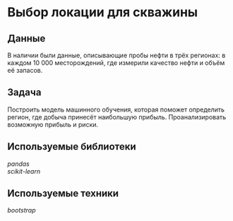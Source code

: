 # Выбор локации для скважины


## Данные

В наличии были данные, описывающие пробы нефти в трёх регионах: в каждом 10 000 месторождений, где измерили качество нефти и объём её запасов.

## Задача

Построить модель машинного обучения, которая поможет определить регион, где добыча принесёт наибольшую прибыль. Проанализировать возможную прибыль и риски.

## Используемые библиотеки
*pandas*  
*scikit-learn*

## Используемые техники
*bootstrap*